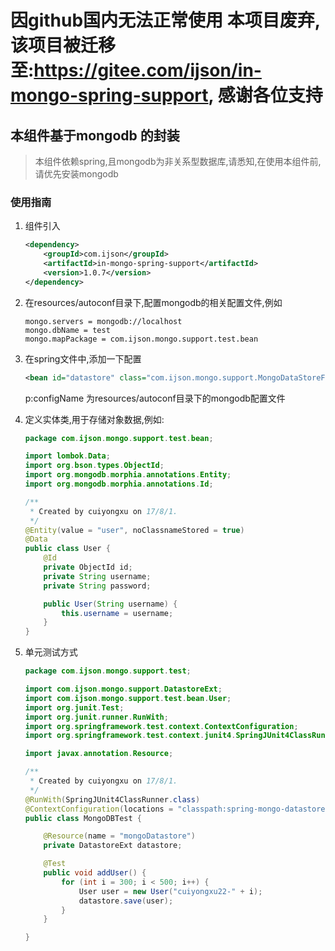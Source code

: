 # 因github国内无法正常使用 本项目废弃,该项目被迁移至:https://gitee.com/ijson/in-mongo-spring-support, 感谢各位支持

## 本组件基于mongodb 的封装
> 本组件依赖spring,且mongodb为非关系型数据库,请悉知,在使用本组件前,请优先安装mongodb

### 使用指南

1. 组件引入
   ```xml
   <dependency>
       <groupId>com.ijson</groupId>
       <artifactId>in-mongo-spring-support</artifactId>
       <version>1.0.7</version>
   </dependency>
   ```

2. 在resources/autoconf目录下,配置mongodb的相关配置文件,例如

   ```
   mongo.servers = mongodb://localhost
   mongo.dbName = test
   mongo.mapPackage = com.ijson.mongo.support.test.bean
   ```

3. 在spring文件中,添加一下配置
   ```xml
   <bean id="datastore" class="com.ijson.mongo.support.MongoDataStoreFactory" p:configName="mongo-test"/>
   ```
   p:configName 为resources/autoconf目录下的mongodb配置文件

4. 定义实体类,用于存储对象数据,例如:
   ```java
   package com.ijson.mongo.support.test.bean;

   import lombok.Data;
   import org.bson.types.ObjectId;
   import org.mongodb.morphia.annotations.Entity;
   import org.mongodb.morphia.annotations.Id;

   /**
    * Created by cuiyongxu on 17/8/1.
    */
   @Entity(value = "user", noClassnameStored = true)
   @Data
   public class User {
       @Id
       private ObjectId id;
       private String username;
       private String password;

       public User(String username) {
           this.username = username;
       }
   }

   ```
5. 单元测试方式
   ```java
   package com.ijson.mongo.support.test;

   import com.ijson.mongo.support.DatastoreExt;
   import com.ijson.mongo.support.test.bean.User;
   import org.junit.Test;
   import org.junit.runner.RunWith;
   import org.springframework.test.context.ContextConfiguration;
   import org.springframework.test.context.junit4.SpringJUnit4ClassRunner;

   import javax.annotation.Resource;

   /**
    * Created by cuiyongxu on 17/8/1.
    */
   @RunWith(SpringJUnit4ClassRunner.class)
   @ContextConfiguration(locations = "classpath:spring-mongo-datastore.xml")
   public class MongoDBTest {

       @Resource(name = "mongoDatastore")
       private DatastoreExt datastore;

       @Test
       public void addUser() {
           for (int i = 300; i < 500; i++) {
               User user = new User("cuiyongxu22-" + i);
               datastore.save(user);
           }
       }

   }

   ```

